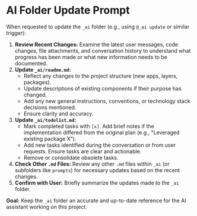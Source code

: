 # AI Folder Update Prompt

When requested to update the `_ai` folder (e.g., using `@_ai update` or similar trigger):

1.  **Review Recent Changes:** Examine the latest user messages, code changes, file attachments, and conversation history to understand what progress has been made or what new information needs to be documented.
2.  **Update `_ai/readme.md`:**
    - Reflect any changes to the project structure (new apps, layers, packages).
    - Update descriptions of existing components if their purpose has changed.
    - Add any new general instructions, conventions, or technology stack decisions mentioned.
    - Ensure clarity and accuracy.
3.  **Update `_ai/todolist.md`:**
    - Mark completed tasks with `[x]`. Add brief notes if the implementation differed from the original plan (e.g., "Leveraged existing package X").
    - Add new tasks identified during the conversation or from user requests. Ensure tasks are clear and actionable.
    - Remove or consolidate obsolete tasks.
4.  **Check Other `.md` Files:** Review any other `.md` files within `_ai` (or subfolders like `prompts`) for necessary updates based on the recent changes.
5.  **Confirm with User:** Briefly summarize the updates made to the `_ai` folder.

**Goal:** Keep the `_ai` folder an accurate and up-to-date reference for the AI assistant working on this project.
